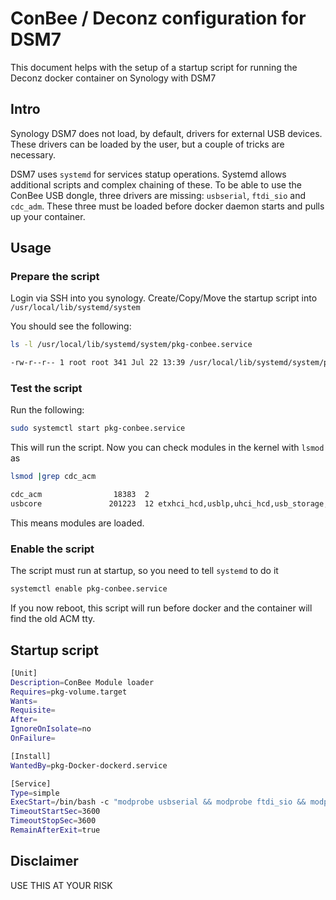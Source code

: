 # ConBee / Deconz configuration for DSM7

This document helps with the setup of a startup script for running the Deconz docker container on Synology with DSM7

## Intro

Synology DSM7 does not load, by default, drivers for external USB devices. These drivers can be loaded by the user, but a couple of tricks are necessary.

DSM7 uses `systemd` for services statup operations. Systemd allows additional scripts and complex chaining of these. To be able to use the ConBee USB dongle, three drivers are missing: `usbserial`, `ftdi_sio` and `cdc_adm`. These three must be loaded before docker daemon starts and pulls up your container.

## Usage

### Prepare the script

Login via SSH into you synology. Create/Copy/Move the startup script into `/usr/local/lib/systemd/system`

You should see the following:

```bash
ls -l /usr/local/lib/systemd/system/pkg-conbee.service 

-rw-r--r-- 1 root root 341 Jul 22 13:39 /usr/local/lib/systemd/system/pkg-conbee.service
```

### Test the script

Run the following:

```bash
sudo systemctl start pkg-conbee.service
```

This will run the script. Now you can check modules in the kernel with `lsmod` as

```bash
lsmod |grep cdc_acm

cdc_acm                18383  2 
usbcore               201223  12 etxhci_hcd,usblp,uhci_hcd,usb_storage,usbserial,ehci_hcd,ehci_pci,usbhid,ftdi_sio,cdc_acm,xhci_hcd,xhci_pci
```

This means modules are loaded.

### Enable the script

The script must run at startup, so you need to tell `systemd` to do it

```bash
systemctl enable pkg-conbee.service
```

If you now reboot, this script will run before docker and the container will find the old ACM tty.


##  Startup script

```bash
[Unit]
Description=ConBee Module loader
Requires=pkg-volume.target
Wants=
Requisite=
After=
IgnoreOnIsolate=no
OnFailure=

[Install]
WantedBy=pkg-Docker-dockerd.service

[Service]
Type=simple
ExecStart=/bin/bash -c "modprobe usbserial && modprobe ftdi_sio && modprobe cdc-acm" 
TimeoutStartSec=3600
TimeoutStopSec=3600
RemainAfterExit=true
```

## Disclaimer

USE THIS AT YOUR RISK
